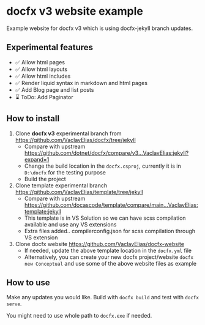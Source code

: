 # docfx v3 website example

Example website for docfx v3 which is using docfx-jekyll branch updates.

## Experimental features

- ✅ Allow html pages
- ✅ Allow html layouts
- ✅ Allow html includes
- ✅ Render liquid syntax in markdown and html pages
- ✅ Add Blog page and list posts
- ⌛ ToDo: Add Paginator

## How to install

1. Clone **docfx v3** experimental branch from https://github.com/VaclavElias/docfx/tree/jekyll
    - Compare with upstream https://github.com/dotnet/docfx/compare/v3...VaclavElias:jekyll?expand=1
    - Change the build location in the ```docfx.csproj```, currently it is in ```D:\docfx``` for the testing purpose
    - Build the project
1. Clone template experimental branch https://github.com/VaclavElias/template/tree/jekyll
    - Compare with upstream https://github.com/docascode/template/compare/main...VaclavElias:template:jekyll
    - This template is in VS Solution so we can have scss compilation available and use any VS extensions
    - Extra files added.. compilerconfig.json for scss compilation through VS extension
1. Clone docfx website https://github.com/VaclavElias/docfx-website
    - If needed, update the above template location in the ```docfx.yml``` file
    - Alternatively, you can create your new docfx project/website ```docfx new Conceptual``` and use some of the above website files as example

## How to use

Make any updates you would like. Build with `docfx build` and test with `docfx serve`.

You might need to use whole path to `docfx.exe` if needed.




